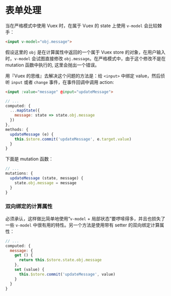 # 表单处理

当在严格模式中使用 Vuex 时，在属于 Vuex 的 state 上使用 `v-model` 会比较棘手：

``` html
<input v-model="obj.message">
```

假设这里的 `obj` 是在计算属性中返回的一个属于 Vuex store 的对象，在用户输入时，`v-model` 会试图直接修改 `obj.message`。在严格模式中，由于这个修改不是在 mutation 函数中执行的, 这里会抛出一个错误。

用『Vuex 的思维』去解决这个问题的方法是：给 `<input>` 中绑定 value，然后侦听 `input` 或者 `change` 事件，在事件回调中调用 action:

``` html
<input :value="message" @input="updateMessage">
```
``` js
// ...
computed: {
  ...mapState({
    message: state => state.obj.message
  })
},
methods: {
  updateMessage (e) {
    this.$store.commit('updateMessage', e.target.value)
  }
}
```

下面是 mutation 函数：

``` js
// ...
mutations: {
  updateMessage (state, message) {
    state.obj.message = message
  }
}
```

### 双向绑定的计算属性

必须承认，这样做比简单地使用“`v-model` + 局部状态”要啰嗦得多，并且也损失了一些 `v-model` 中很有用的特性。另一个方法是使用带有 setter 的双向绑定计算属性：

``` js
// ...
computed: {
  message: {
    get () {
      return this.$store.state.obj.message
    },
    set (value) {
      this.$store.commit('updateMessage', value)
    }
  }
}
```

